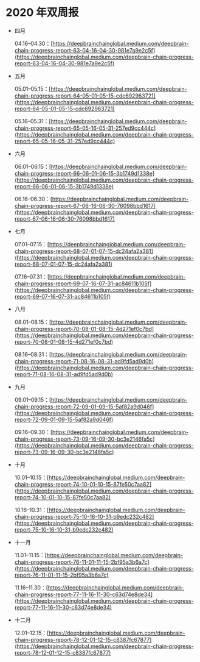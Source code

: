 # 2020 年双周报

- 四月

  04.16–04.30：[https://deepbrainchainglobal.medium.com/deepbrain-chain-progress-report-63-04-16-04-30-981e7a9e2c5f](https://deepbrainchainglobal.medium.com/deepbrain-chain-progress-report-63-04-16-04-30-981e7a9e2c5f)

- 五月

  05.01–05.15：[https://deepbrainchainglobal.medium.com/deepbrain-chain-progress-report-64-05-01-05-15-cdc692963721](https://deepbrainchainglobal.medium.com/deepbrain-chain-progress-report-64-05-01-05-15-cdc692963721)

  05.16–05.31：[https://deepbrainchainglobal.medium.com/deepbrain-chain-progress-report-65-05-16-05-31-257ed9cc444c](https://deepbrainchainglobal.medium.com/deepbrain-chain-progress-report-65-05-16-05-31-257ed9cc444c)

- 六月

  06.01–06.15：[https://deepbrainchainglobal.medium.com/deepbrain-chain-progress-report-66-06-01-06-15-3b1749d1338e](https://deepbrainchainglobal.medium.com/deepbrain-chain-progress-report-66-06-01-06-15-3b1749d1338e)

  06.16–06.30：[https://deepbrainchainglobal.medium.com/deepbrain-chain-progress-report-67-06-16-06-30-76098bbd1617](https://deepbrainchainglobal.medium.com/deepbrain-chain-progress-report-67-06-16-06-30-76098bbd1617)

- 七月

  07.01–07.15：[https://deepbrainchainglobal.medium.com/deepbrain-chain-progress-report-68-07-01-07-15-dc24afa2a381](https://deepbrainchainglobal.medium.com/deepbrain-chain-progress-report-68-07-01-07-15-dc24afa2a381)

  07.16–07.31：[https://deepbrainchainglobal.medium.com/deepbrain-chain-progress-report-69-07-16-07-31-ac84611b105f](https://deepbrainchainglobal.medium.com/deepbrain-chain-progress-report-69-07-16-07-31-ac84611b105f)

- 八月

  08.01–08.15：[https://deepbrainchainglobal.medium.com/deepbrain-chain-progress-report-70-08-01-08-15-4d271ef0c7bd](https://deepbrainchainglobal.medium.com/deepbrain-chain-progress-report-70-08-01-08-15-4d271ef0c7bd)

  08.16–08.31：[https://deepbrainchainglobal.medium.com/deepbrain-chain-progress-report-71-08-16-08-31-ad9fd5ad9d0b](https://deepbrainchainglobal.medium.com/deepbrain-chain-progress-report-71-08-16-08-31-ad9fd5ad9d0b)

- 九月

  09.01–09.15：[https://deepbrainchainglobal.medium.com/deepbrain-chain-progress-report-72-09-01-09-15-5af82a9d046f](https://deepbrainchainglobal.medium.com/deepbrain-chain-progress-report-72-09-01-09-15-5af82a9d046f)

  09.16–09.30：[https://deepbrainchainglobal.medium.com/deepbrain-chain-progress-report-73-09-16-09-30-bc3e2146fa5c](https://deepbrainchainglobal.medium.com/deepbrain-chain-progress-report-73-09-16-09-30-bc3e2146fa5c)

- 十月

  10.01–10.15：[https://deepbrainchainglobal.medium.com/deepbrain-chain-progress-report-74-10-01-10-15-87fe50c7aa82](https://deepbrainchainglobal.medium.com/deepbrain-chain-progress-report-74-10-01-10-15-87fe50c7aa82)

  10.16–10.31：[https://deepbrainchainglobal.medium.com/deepbrain-chain-progress-report-75-10-16-10-31-b9edc232c482](https://deepbrainchainglobal.medium.com/deepbrain-chain-progress-report-75-10-16-10-31-b9edc232c482)

- 十一月

  11.01–11.15：[https://deepbrainchainglobal.medium.com/deepbrain-chain-progress-report-76-11-01-11-15-2bf95a3b6a7c](https://deepbrainchainglobal.medium.com/deepbrain-chain-progress-report-76-11-01-11-15-2bf95a3b6a7c)

  11.16–11.30：[https://deepbrainchainglobal.medium.com/deepbrain-chain-progress-report-77-11-16-11-30-c63d74e8de34](https://deepbrainchainglobal.medium.com/deepbrain-chain-progress-report-77-11-16-11-30-c63d74e8de34)

- 十二月

  12.01–12.15：[https://deepbrainchainglobal.medium.com/deepbrain-chain-progress-report-78-12-01-12-15-c8387fc67877](https://deepbrainchainglobal.medium.com/deepbrain-chain-progress-report-78-12-01-12-15-c8387fc67877)
